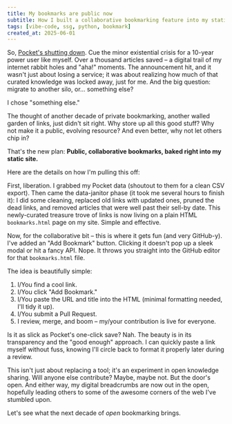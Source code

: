 ```yaml
---
title: My bookmarks are public now
subtitle: How I built a collaborative bookmarking feature into my static site
tags: [vibe-code, ssg, python, bookmark]
created_at: 2025-06-01
---
```


So, [Pocket's shutting down](https://getpocket.com/farewell). Cue the minor existential crisis for a 10-year power user like myself. Over a thousand articles saved – a digital trail of my internet rabbit holes and "aha!" moments. The announcement hit, and it wasn't just about losing a service; it was about realizing how much of that curated knowledge was locked away, just for me. And the big question: migrate to another silo, or... something else?

I chose "something else."

The thought of another decade of private bookmarking, another walled garden of links, just didn't sit right. Why store up all this good stuff? Why not make it a public, evolving resource? And even better, why not let others chip in?

That's the new plan: **Public, collaborative bookmarks, baked right into my static site.**

Here are the details on how I'm pulling this off:

First, liberation. I grabbed my Pocket data (shoutout to them for a clean CSV export). Then came the data-janitor phase (it took me several hours to finish it): I did some cleaning, replaced old links with updated ones, pruned the dead links, and removed articles that were well past their sell-by date. This newly-curated treasure trove of links is now living on a plain HTML `bookmarks.html` page on my site. Simple and effective.

Now, for the collaborative bit – this is where it gets fun (and very GitHub-y). I've added an "Add Bookmark" button. Clicking it doesn't pop up a sleek modal or hit a fancy API. Nope. It throws you straight into the GitHub editor for that `bookmarks.html` file.

The idea is beautifully simple:

1.  I/You find a cool link.
2.  I/You click "Add Bookmark."
3.  I/You paste the URL and title into the HTML (minimal formatting needed, I'll tidy it up).
4.  I/You submit a Pull Request.
5.  I review, merge, and boom – my/your contribution is live for everyone.

Is it as slick as Pocket's one-click save? Nah. The beauty is in its transparency and the "good enough" approach. I can quickly paste a link myself without fuss, knowing I'll circle back to format it properly later during a review.

This isn't just about replacing a tool; it's an experiment in open knowledge sharing. Will anyone else contribute? Maybe, maybe not. But the door's open. And either way, my digital breadcrumbs are now out in the open, hopefully leading others to some of the awesome corners of the web I've stumbled upon.

Let's see what the next decade of *open* bookmarking brings.
